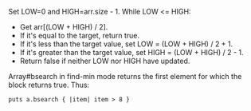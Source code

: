 Set LOW=0 and HIGH=arr.size - 1.
While LOW <= HIGH:
  - Get arr[(LOW + HIGH) / 2].
  - If it's equal to the target, return true.
  - If it's less than the target value, set LOW = (LOW + HIGH) / 2 + 1.
  - If it's greater than the target value, set HIGH = (LOW + HIGH) / 2 - 1.
  - Return false if neither LOW nor HIGH have updated.

Array#bsearch in find-min mode returns the first element for which the block returns true. Thus:

`puts a.bsearch { |item| item > 8 }`
